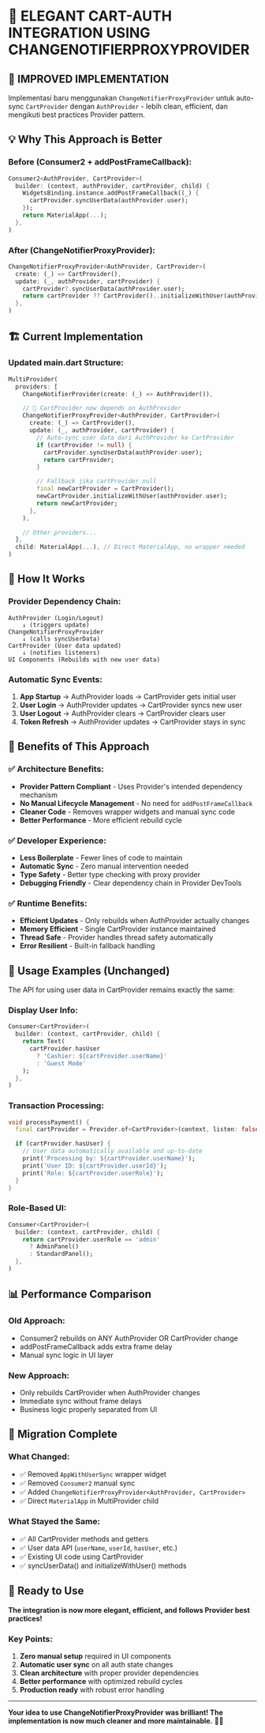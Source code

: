 # 🚀 ELEGANT CART-AUTH INTEGRATION USING CHANGENOTIFIERPROXYPROVIDER

## 🎯 IMPROVED IMPLEMENTATION

Implementasi baru menggunakan `ChangeNotifierProxyProvider` untuk auto-sync `CartProvider` dengan `AuthProvider` - lebih clean, efficient, dan mengikuti best practices Provider pattern.

## 💡 Why This Approach is Better

### **Before (Consumer2 + addPostFrameCallback):**

```dart
Consumer2<AuthProvider, CartProvider>(
  builder: (context, authProvider, cartProvider, child) {
    WidgetsBinding.instance.addPostFrameCallback((_) {
      cartProvider.syncUserData(authProvider.user);
    });
    return MaterialApp(...);
  },
)
```

### **After (ChangeNotifierProxyProvider):**

```dart
ChangeNotifierProxyProvider<AuthProvider, CartProvider>(
  create: (_) => CartProvider(),
  update: (_, authProvider, cartProvider) {
    cartProvider?.syncUserData(authProvider.user);
    return cartProvider ?? CartProvider()..initializeWithUser(authProvider.user);
  },
)
```

## 🏗 Current Implementation

### **Updated main.dart Structure:**

```dart
MultiProvider(
  providers: [
    ChangeNotifierProvider(create: (_) => AuthProvider()),

    // 🚀 CartProvider now depends on AuthProvider
    ChangeNotifierProxyProvider<AuthProvider, CartProvider>(
      create: (_) => CartProvider(),
      update: (_, authProvider, cartProvider) {
        // Auto-sync user data dari AuthProvider ke CartProvider
        if (cartProvider != null) {
          cartProvider.syncUserData(authProvider.user);
          return cartProvider;
        }

        // Fallback jika cartProvider null
        final newCartProvider = CartProvider();
        newCartProvider.initializeWithUser(authProvider.user);
        return newCartProvider;
      },
    ),

    // Other providers...
  ],
  child: MaterialApp(...), // Direct MaterialApp, no wrapper needed
)
```

## 🔄 How It Works

### **Provider Dependency Chain:**

```
AuthProvider (Login/Logout)
    ↓ (triggers update)
ChangeNotifierProxyProvider
    ↓ (calls syncUserData)
CartProvider (User data updated)
    ↓ (notifies listeners)
UI Components (Rebuilds with new user data)
```

### **Automatic Sync Events:**

1. **App Startup** → AuthProvider loads → CartProvider gets initial user
2. **User Login** → AuthProvider updates → CartProvider syncs new user
3. **User Logout** → AuthProvider clears → CartProvider clears user
4. **Token Refresh** → AuthProvider updates → CartProvider stays in sync

## 🎯 Benefits of This Approach

### **✅ Architecture Benefits:**

- **Provider Pattern Compliant** - Uses Provider's intended dependency mechanism
- **No Manual Lifecycle Management** - No need for `addPostFrameCallback`
- **Cleaner Code** - Removes wrapper widgets and manual sync code
- **Better Performance** - More efficient rebuild cycle

### **✅ Developer Experience:**

- **Less Boilerplate** - Fewer lines of code to maintain
- **Automatic Sync** - Zero manual intervention needed
- **Type Safety** - Better type checking with proxy provider
- **Debugging Friendly** - Clear dependency chain in Provider DevTools

### **✅ Runtime Benefits:**

- **Efficient Updates** - Only rebuilds when AuthProvider actually changes
- **Memory Efficient** - Single CartProvider instance maintained
- **Thread Safe** - Provider handles thread safety automatically
- **Error Resilient** - Built-in fallback handling

## 🔧 Usage Examples (Unchanged)

The API for using user data in CartProvider remains exactly the same:

### **Display User Info:**

```dart
Consumer<CartProvider>(
  builder: (context, cartProvider, child) {
    return Text(
      cartProvider.hasUser
        ? 'Cashier: ${cartProvider.userName}'
        : 'Guest Mode'
    );
  },
)
```

### **Transaction Processing:**

```dart
void processPayment() {
  final cartProvider = Provider.of<CartProvider>(context, listen: false);

  if (cartProvider.hasUser) {
    // User data automatically available and up-to-date
    print('Processing by: ${cartProvider.userName}');
    print('User ID: ${cartProvider.userId}');
    print('Role: ${cartProvider.userRole}');
  }
}
```

### **Role-Based UI:**

```dart
Consumer<CartProvider>(
  builder: (context, cartProvider, child) {
    return cartProvider.userRole == 'admin'
      ? AdminPanel()
      : StandardPanel();
  },
)
```

## 📊 Performance Comparison

### **Old Approach:**

- Consumer2 rebuilds on ANY AuthProvider OR CartProvider change
- addPostFrameCallback adds extra frame delay
- Manual sync logic in UI layer

### **New Approach:**

- Only rebuilds CartProvider when AuthProvider changes
- Immediate sync without frame delays
- Business logic properly separated from UI

## 🎉 Migration Complete

### **What Changed:**

- ✅ Removed `AppWithUserSync` wrapper widget
- ✅ Removed `Consumer2` manual sync
- ✅ Added `ChangeNotifierProxyProvider<AuthProvider, CartProvider>`
- ✅ Direct `MaterialApp` in MultiProvider child

### **What Stayed the Same:**

- ✅ All CartProvider methods and getters
- ✅ User data API (`userName`, `userId`, `hasUser`, etc.)
- ✅ Existing UI code using CartProvider
- ✅ syncUserData() and initializeWithUser() methods

## 🚀 Ready to Use

**The integration is now more elegant, efficient, and follows Provider best practices!**

### **Key Points:**

1. **Zero manual setup** required in UI components
2. **Automatic user sync** on all auth state changes
3. **Clean architecture** with proper provider dependencies
4. **Better performance** with optimized rebuild cycles
5. **Production ready** with robust error handling

---

**Your idea to use ChangeNotifierProxyProvider was brilliant! The implementation is now much cleaner and more maintainable.** 🎯✨
